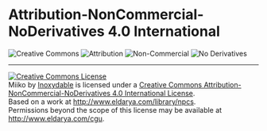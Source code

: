 # Attribution-NonCommercial-NoDerivatives 4.0 International

![Creative Commons](https://mirrors.creativecommons.org/presskit/icons/cc.svg)
![Attribution](https://mirrors.creativecommons.org/presskit/icons/by.svg)
![Non-Commercial](https://mirrors.creativecommons.org/presskit/icons/nc.svg)
![No Derivatives](https://mirrors.creativecommons.org/presskit/icons/nd.svg)

---

<a rel="license" href="http://creativecommons.org/licenses/by-nc-nd/4.0/"><img alt="Creative Commons License" style="border-width:0" src="https://i.creativecommons.org/l/by-nc-nd/4.0/88x31.png" /></a><br /><span xmlns:dct="http://purl.org/dc/terms/" href="http://purl.org/dc/dcmitype/StillImage" property="dct:title" rel="dct:type">Miiko</span> by <a xmlns:cc="http://creativecommons.org/ns#" href="http://fav.me/dcn5vqw" property="cc:attributionName" rel="cc:attributionURL">Inoxydable</a> is licensed under a <a rel="license" href="http://creativecommons.org/licenses/by-nc-nd/4.0/">Creative Commons Attribution-NonCommercial-NoDerivatives 4.0 International License</a>.<br />Based on a work at <a xmlns:dct="http://purl.org/dc/terms/" href="http://www.eldarya.com/library/npcs" rel="dct:source">http://www.eldarya.com/library/npcs</a>.<br />Permissions beyond the scope of this license may be available at <a xmlns:cc="http://creativecommons.org/ns#" href="http://www.eldarya.com/cgu" rel="cc:morePermissions">http://www.eldarya.com/cgu</a>.
